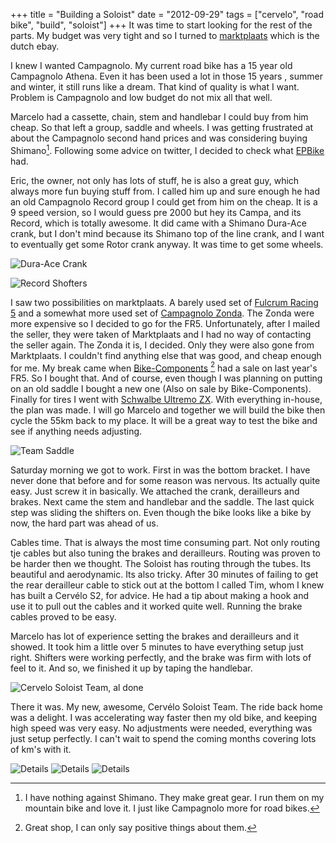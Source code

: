 +++
title = "Building a Soloist"
date = "2012-09-29"
tags = ["cervelo", "road bike", "build", "soloist"]
+++
It was time to start looking for the rest of the parts. My budget was very tight and so I turned to [marktplaats](marktplaats.nl) which is the dutch ebay.

I knew I wanted Campagnolo. My current road bike has a 15 year old Campagnolo Athena. Even it has been used a lot in those 15 years , summer and winter, it still runs like a dream. That kind of quality is what I want. Problem is Campagnolo and low budget do not mix all that well.

Marcelo had a cassette, chain, stem and handlebar I could buy from him cheap. So that left a group, saddle and wheels. I was getting frustrated at about the Campagnolo second hand prices and was considering buying Shimano[^shim]. Following some advice on twitter, I decided to check what  [EPBike](epbike.com) had.

Eric, the owner, not only has lots of stuff, he is also a great guy, which always more fun buying stuff from. I called him up and sure enough he had an old Campagnolo Record group I could get from him on the cheap. It is a 9 speed version, so I would guess pre 2000 but hey its Campa, and its Record, which is totally awesome. It did came with a Shimano Dura-Ace crank, but I don't mind because its Shimano top of the line crank, and I want to eventually get some Rotor crank anyway. It was time to get some wheels.

![Dura-Ace Crank](/images/201209-crank.jpg)

![Record Shofters](/images/201209-shifters.jpg)

I saw two possibilities on marktplaats. A barely used set of [Fulcrum Racing 5](http://www.fulcrumwheels.com/en/collection/road/alu/products/racing-5) and a somewhat more used set of [Campagnolo Zonda](http://www.campagnolo.com/jsp/en/wheelsdetail/item_Zondacop_catid_10.jsp). The Zonda were more expensive so I decided to go for the FR5. Unfortunately, after I mailed the seller, they were taken of Marktplaats and I had no way of contacting the seller again. The Zonda it is, I decided. Only they were also gone from Marktplaats. I couldn't find anything else that was good, and cheap enough for me. My break came when [Bike-Components](bike-components.de) [^bc] had a sale on last year's FR5. So I bought that. And of course, even though I was planning on putting on an old saddle I bought a new one (Also on sale by Bike-Components). Finally for tires I went with [Schwalbe Ultremo ZX](http://www.schwalbe.com/gbl/en/produkte/race/produkt/index.php5?flash=0&ID_Produktgruppe=46&ID_Produkt=245&ID_Land=38&ID_Sprache=2&ID_Einsatzbereich=11&tn_mainPoint=Produkte&tn_subPoint=Race). With everything in-house, the plan was made. I will go Marcelo and together we will build the bike then cycle the 55km back to my place. It will be a great way to test the bike and see if anything needs adjusting.

![Team Saddle](/images/201209-saddle.jpg)

Saturday morning we got to work. First in was the bottom bracket. I have never done that before and for some reason was nervous. Its actually quite easy. Just screw it in basically. We attached the crank, derailleurs and brakes. Next came the stem and handlebar and the saddle. The last quick step was sliding the shifters on. Even though the bike looks like a bike by now, the hard part was ahead of us.

Cables time. That is always the most time consuming part. Not only routing tje cables but also tuning the brakes and derailleurs. Routing was proven to be harder then we thought. The Soloist has routing through the tubes. Its beautiful and aerodynamic. Its also tricky. After 30 minutes of failing to get the rear derailleur cable to stick out at the bottom I called Tim, whom I knew has built a Cervélo S2, for advice. He had a tip about making a hook and use it to pull out the cables and it worked quite well. Running the brake cables proved  to be easy.

 Marcelo has lot of experience setting the brakes and derailleurs and it showed. It took him a little over 5 minutes to have everything setup just right. Shifters were working perfectly, and the brake was firm with lots of feel to it. And so, we finished it up by taping the handlebar.

![Cervelo Soloist Team, al done](/images/201209-soloist-done.jpg)

 There it was. My new, awesome, Cervélo Soloist Team. The ride back home was a delight. I was accelerating way faster then my old bike, and keeping high speed was very easy. No adjustments were needed, everything was just setup perfectly. I can't wait to spend the coming months covering lots of km's with it.

![Details](/images/201209-donedetail1.jpg)
![Details](/images/201209-donedetail2.jpg)
![Details](/images/201209-donedetail3.jpg)

[^shim]: I have nothing against Shimano. They make great gear. I run them on my mountain bike and love it. I just like Campagnolo more for road bikes.

[^bc]: Great shop, I can only say positive things about them.

